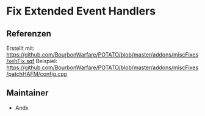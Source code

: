 # Fix Extended Event Handlers

## Referenzen

Erstellt mit:
<https://github.com/BourbonWarfare/POTATO/blob/master/addons/miscFixes/xehFix.sqf>
Beispiel:
<https://github.com/BourbonWarfare/POTATO/blob/master/addons/miscFixes/patchHAFM/config.cpp>

## Maintainer

- Andx

